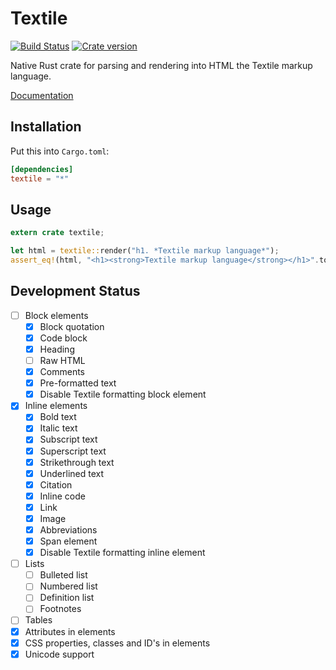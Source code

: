 # Textile

[![Build Status](https://travis-ci.org/pavchip/textile-rs.svg?branch=master)](https://travis-ci.org/pavchip/textile-rs)
[![Crate version](https://img.shields.io/crates/v/textile.svg)](https://crates.io/crates/textile)

Native Rust crate for parsing and rendering into HTML the Textile markup language.

[Documentation](https://docs.rs/textile/0.2.0/textile/)

## Installation

Put this into `Cargo.toml`:

```toml
[dependencies]
textile = "*"
```

## Usage

```rust
extern crate textile;

let html = textile::render("h1. *Textile markup language*");
assert_eq!(html, "<h1><strong>Textile markup language</strong></h1>".to_string());
```

## Development Status
+ [ ] Block elements
  + [x] Block quotation
  + [x] Code block
  + [x] Heading
  + [ ] Raw HTML
  + [x] Comments
  + [x] Pre-formatted text
  + [x] Disable Textile formatting block element
+ [x] Inline elements
  + [x] Bold text
  + [x] Italic text
  + [x] Subscript text
  + [x] Superscript text
  + [x] Strikethrough text
  + [x] Underlined text
  + [x] Citation
  + [x] Inline code
  + [x] Link
  + [x] Image
  + [x] Abbreviations
  + [x] Span element
  + [x] Disable Textile formatting inline element
+ [ ] Lists
  + [ ] Bulleted list
  + [ ] Numbered list
  + [ ] Definition list
  + [ ] Footnotes
+ [ ] Tables
+ [x] Attributes in elements
+ [x] CSS properties, classes and ID's in elements
+ [x] Unicode support
